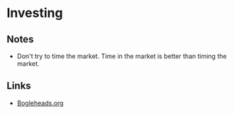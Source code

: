 # Investing

## Notes
- Don't try to time the market. Time in the market is better than timing the market.

## Links
- [Bogleheads.org](https://www.bogleheads.org/)
